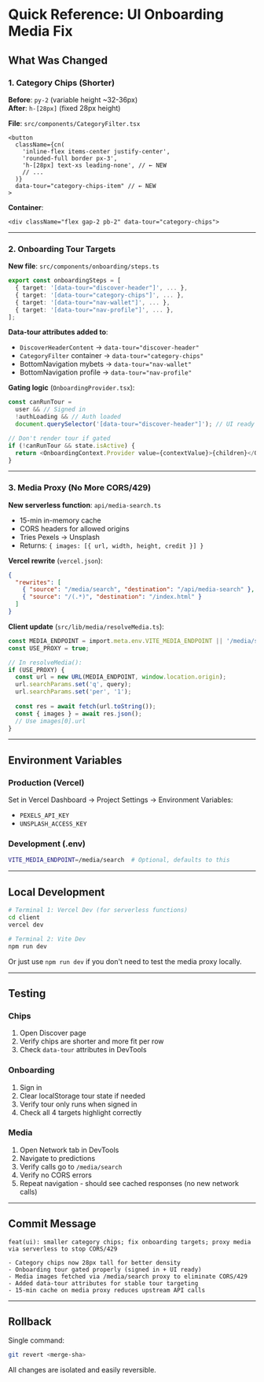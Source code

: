 # Quick Reference: UI Onboarding Media Fix

## What Was Changed

### 1. Category Chips (Shorter)
**Before**: `py-2` (variable height ~32-36px)  
**After**: `h-[28px]` (fixed 28px height)

**File**: `src/components/CategoryFilter.tsx`
```tsx
<button
  className={cn(
    'inline-flex items-center justify-center',
    'rounded-full border px-3',
    'h-[28px] text-xs leading-none', // ← NEW
    // ...
  )}
  data-tour="category-chips-item" // ← NEW
>
```

**Container**:
```tsx
<div className="flex gap-2 pb-2" data-tour="category-chips">
```

---

### 2. Onboarding Tour Targets

**New file**: `src/components/onboarding/steps.ts`
```ts
export const onboardingSteps = [
  { target: '[data-tour="discover-header"]', ... },
  { target: '[data-tour="category-chips"]', ... },
  { target: '[data-tour="nav-wallet"]', ... },
  { target: '[data-tour="nav-profile"]', ... },
];
```

**Data-tour attributes added to**:
- `DiscoverHeaderContent` → `data-tour="discover-header"`
- `CategoryFilter` container → `data-tour="category-chips"`
- BottomNavigation mybets → `data-tour="nav-wallet"`
- BottomNavigation profile → `data-tour="nav-profile"`

**Gating logic** (`OnboardingProvider.tsx`):
```ts
const canRunTour = 
  user && // Signed in
  !authLoading && // Auth loaded
  document.querySelector('[data-tour="discover-header"]'); // UI ready

// Don't render tour if gated
if (!canRunTour && state.isActive) {
  return <OnboardingContext.Provider value={contextValue}>{children}</OnboardingContext.Provider>;
}
```

---

### 3. Media Proxy (No More CORS/429)

**New serverless function**: `api/media-search.ts`
- 15-min in-memory cache
- CORS headers for allowed origins
- Tries Pexels → Unsplash
- Returns: `{ images: [{ url, width, height, credit }] }`

**Vercel rewrite** (`vercel.json`):
```json
{
  "rewrites": [
    { "source": "/media/search", "destination": "/api/media-search" },
    { "source": "/(.*)", "destination": "/index.html" }
  ]
}
```

**Client update** (`src/lib/media/resolveMedia.ts`):
```ts
const MEDIA_ENDPOINT = import.meta.env.VITE_MEDIA_ENDPOINT || '/media/search';
const USE_PROXY = true;

// In resolveMedia():
if (USE_PROXY) {
  const url = new URL(MEDIA_ENDPOINT, window.location.origin);
  url.searchParams.set('q', query);
  url.searchParams.set('per', '1');
  
  const res = await fetch(url.toString());
  const { images } = await res.json();
  // Use images[0].url
}
```

---

## Environment Variables

### Production (Vercel)
Set in Vercel Dashboard → Project Settings → Environment Variables:
- `PEXELS_API_KEY`
- `UNSPLASH_ACCESS_KEY`

### Development (.env)
```bash
VITE_MEDIA_ENDPOINT=/media/search  # Optional, defaults to this
```

---

## Local Development

```bash
# Terminal 1: Vercel Dev (for serverless functions)
cd client
vercel dev

# Terminal 2: Vite Dev
npm run dev
```

Or just use `npm run dev` if you don't need to test the media proxy locally.

---

## Testing

### Chips
1. Open Discover page
2. Verify chips are shorter and more fit per row
3. Check `data-tour` attributes in DevTools

### Onboarding
1. Sign in
2. Clear localStorage tour state if needed
3. Verify tour only runs when signed in
4. Check all 4 targets highlight correctly

### Media
1. Open Network tab in DevTools
2. Navigate to predictions
3. Verify calls go to `/media/search`
4. Verify no CORS errors
5. Repeat navigation - should see cached responses (no new network calls)

---

## Commit Message

```
feat(ui): smaller category chips; fix onboarding targets; proxy media via serverless to stop CORS/429

- Category chips now 28px tall for better density
- Onboarding tour gated properly (signed in + UI ready)
- Media images fetched via /media/search proxy to eliminate CORS/429
- Added data-tour attributes for stable tour targeting
- 15-min cache on media proxy reduces upstream API calls
```

---

## Rollback

Single command:
```bash
git revert <merge-sha>
```

All changes are isolated and easily reversible.
